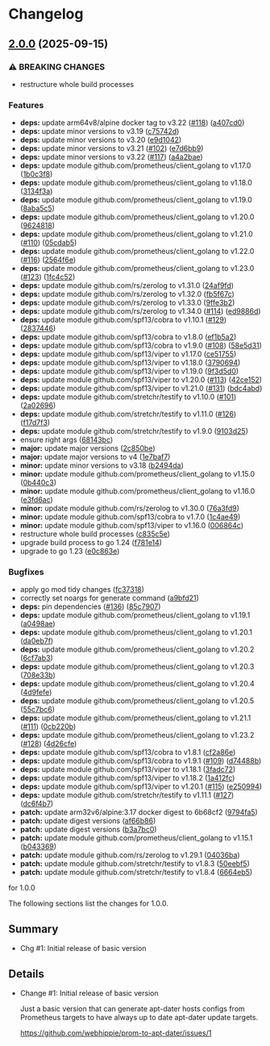 # Changelog

## [2.0.0](https://github.com/webhippie/prom-to-apt-dater/compare/v1.0.0...v2.0.0) (2025-09-15)


### ⚠ BREAKING CHANGES

* restructure whole build processes

### Features

* **deps:** update arm64v8/alpine docker tag to v3.22 ([#118](https://github.com/webhippie/prom-to-apt-dater/issues/118)) ([a407cd0](https://github.com/webhippie/prom-to-apt-dater/commit/a407cd02da2de16dec8cf8b6960976fc50bca853))
* **deps:** update minor versions to v3.19 ([c75742d](https://github.com/webhippie/prom-to-apt-dater/commit/c75742de7d93c6730731c44e32aaaba695960b4c))
* **deps:** update minor versions to v3.20 ([e9d1042](https://github.com/webhippie/prom-to-apt-dater/commit/e9d10423e6876a7e27f861250e57642968cd9555))
* **deps:** update minor versions to v3.21 ([#102](https://github.com/webhippie/prom-to-apt-dater/issues/102)) ([e7d6bb9](https://github.com/webhippie/prom-to-apt-dater/commit/e7d6bb9e9143c6661d62680a6c7841c0808024d5))
* **deps:** update minor versions to v3.22 ([#117](https://github.com/webhippie/prom-to-apt-dater/issues/117)) ([a4a2bae](https://github.com/webhippie/prom-to-apt-dater/commit/a4a2bae320e6b9a5db2419e44ef48a1b4910aa9e))
* **deps:** update module github.com/prometheus/client_golang to v1.17.0 ([1b0c3f8](https://github.com/webhippie/prom-to-apt-dater/commit/1b0c3f8585b786f9b426a7f6b2ad5fa442181846))
* **deps:** update module github.com/prometheus/client_golang to v1.18.0 ([3134f3a](https://github.com/webhippie/prom-to-apt-dater/commit/3134f3ac3a7713e607b732e7acbcc10bd00df443))
* **deps:** update module github.com/prometheus/client_golang to v1.19.0 ([8aba5c5](https://github.com/webhippie/prom-to-apt-dater/commit/8aba5c5c74bfa93ca2636078c3cf9494c0c7f48f))
* **deps:** update module github.com/prometheus/client_golang to v1.20.0 ([9624818](https://github.com/webhippie/prom-to-apt-dater/commit/9624818865a4703a42fab5512dbb92886c3ececb))
* **deps:** update module github.com/prometheus/client_golang to v1.21.0 ([#110](https://github.com/webhippie/prom-to-apt-dater/issues/110)) ([05cdab5](https://github.com/webhippie/prom-to-apt-dater/commit/05cdab5cab40ad52fc3cea22990cea2adad0b57f))
* **deps:** update module github.com/prometheus/client_golang to v1.22.0 ([#116](https://github.com/webhippie/prom-to-apt-dater/issues/116)) ([2564f6e](https://github.com/webhippie/prom-to-apt-dater/commit/2564f6eb0ac7eb3a60c02b60e5f5bd07a57db31b))
* **deps:** update module github.com/prometheus/client_golang to v1.23.0 ([#123](https://github.com/webhippie/prom-to-apt-dater/issues/123)) ([1fc4c52](https://github.com/webhippie/prom-to-apt-dater/commit/1fc4c529f4a507c0a33df60a80379501e99690d8))
* **deps:** update module github.com/rs/zerolog to v1.31.0 ([24af9fd](https://github.com/webhippie/prom-to-apt-dater/commit/24af9fdf964a4bd3978a8792d544f50c7a3d07da))
* **deps:** update module github.com/rs/zerolog to v1.32.0 ([fb5f67c](https://github.com/webhippie/prom-to-apt-dater/commit/fb5f67cbff60e7317314937602c248e409bb4c64))
* **deps:** update module github.com/rs/zerolog to v1.33.0 ([9ffe3b2](https://github.com/webhippie/prom-to-apt-dater/commit/9ffe3b203bd12b6d121f4afb7292c03e66b3210e))
* **deps:** update module github.com/rs/zerolog to v1.34.0 ([#114](https://github.com/webhippie/prom-to-apt-dater/issues/114)) ([ed9886d](https://github.com/webhippie/prom-to-apt-dater/commit/ed9886d05e437bcbb3c5097134b4c129953a99e6))
* **deps:** update module github.com/spf13/cobra to v1.10.1 ([#129](https://github.com/webhippie/prom-to-apt-dater/issues/129)) ([2837446](https://github.com/webhippie/prom-to-apt-dater/commit/2837446e8d34105c54c480f4e93040177a6aa96e))
* **deps:** update module github.com/spf13/cobra to v1.8.0 ([ef1b5a2](https://github.com/webhippie/prom-to-apt-dater/commit/ef1b5a2fc6d07a3e850a90c8bfe60484e98ec6ae))
* **deps:** update module github.com/spf13/cobra to v1.9.0 ([#108](https://github.com/webhippie/prom-to-apt-dater/issues/108)) ([58e5d31](https://github.com/webhippie/prom-to-apt-dater/commit/58e5d31968377acf0605337c6e01f4c1498bc012))
* **deps:** update module github.com/spf13/viper to v1.17.0 ([ce51755](https://github.com/webhippie/prom-to-apt-dater/commit/ce51755a32b91ea89f323f27733e5f0d2031209c))
* **deps:** update module github.com/spf13/viper to v1.18.0 ([3790694](https://github.com/webhippie/prom-to-apt-dater/commit/37906948a9f832a3ceddc8fff40aa5608e8a609f))
* **deps:** update module github.com/spf13/viper to v1.19.0 ([9f3d5d0](https://github.com/webhippie/prom-to-apt-dater/commit/9f3d5d0eb6df2b442caf070c88b8b59b4dbe435b))
* **deps:** update module github.com/spf13/viper to v1.20.0 ([#113](https://github.com/webhippie/prom-to-apt-dater/issues/113)) ([42ce152](https://github.com/webhippie/prom-to-apt-dater/commit/42ce1520a6eb43d9693f6d9323adeb2932627c7c))
* **deps:** update module github.com/spf13/viper to v1.21.0 ([#131](https://github.com/webhippie/prom-to-apt-dater/issues/131)) ([bdc4abd](https://github.com/webhippie/prom-to-apt-dater/commit/bdc4abd02bf9599020b387a6ddad78f1022fc1ab))
* **deps:** update module github.com/stretchr/testify to v1.10.0 ([#101](https://github.com/webhippie/prom-to-apt-dater/issues/101)) ([2a02696](https://github.com/webhippie/prom-to-apt-dater/commit/2a02696715976b60fe124fc832eae97b16eb3d64))
* **deps:** update module github.com/stretchr/testify to v1.11.0 ([#126](https://github.com/webhippie/prom-to-apt-dater/issues/126)) ([f17d7f3](https://github.com/webhippie/prom-to-apt-dater/commit/f17d7f31b44cf904b3dfe5ee9e7e0b0d1f17e911))
* **deps:** update module github.com/stretchr/testify to v1.9.0 ([9103d25](https://github.com/webhippie/prom-to-apt-dater/commit/9103d2574e8fd145e127c12e50f47e612be95b72))
* ensure right args ([68143bc](https://github.com/webhippie/prom-to-apt-dater/commit/68143bc6ee2a3e415c8a5a49ed08ccda24b0623a))
* **major:** update major versions ([2c850be](https://github.com/webhippie/prom-to-apt-dater/commit/2c850be66d851e024fb415363fa29ea0b75aa5cc))
* **major:** update major versions to v4 ([1e7baf7](https://github.com/webhippie/prom-to-apt-dater/commit/1e7baf72c6cef54523a216bb344abb849db0c546))
* **minor:** update minor versions to v3.18 ([b2494da](https://github.com/webhippie/prom-to-apt-dater/commit/b2494dad0e6a35bd64aeb35f0890d9fdb5a14f9f))
* **minor:** update module github.com/prometheus/client_golang to v1.15.0 ([0b440c3](https://github.com/webhippie/prom-to-apt-dater/commit/0b440c32ee70bdd7681bf803cfe9b32a3d1d2b60))
* **minor:** update module github.com/prometheus/client_golang to v1.16.0 ([e3fd6ac](https://github.com/webhippie/prom-to-apt-dater/commit/e3fd6aceeb8309ac2fb9d27e9ac5e7adef906ba0))
* **minor:** update module github.com/rs/zerolog to v1.30.0 ([76a3fd9](https://github.com/webhippie/prom-to-apt-dater/commit/76a3fd91004522810f0f43edeb007e40ad3244a0))
* **minor:** update module github.com/spf13/cobra to v1.7.0 ([1c4ae49](https://github.com/webhippie/prom-to-apt-dater/commit/1c4ae4945410bd9846b36c9615439e8fa0fab202))
* **minor:** update module github.com/spf13/viper to v1.16.0 ([006864c](https://github.com/webhippie/prom-to-apt-dater/commit/006864caf476f413199ef070f66d8b18f71586d2))
* restructure whole build processes ([c835c5e](https://github.com/webhippie/prom-to-apt-dater/commit/c835c5ef40d528f31c4e84432045e3190b89807a))
* upgrade build process to go 1.24 ([f781e14](https://github.com/webhippie/prom-to-apt-dater/commit/f781e14d9f0b1384f110b13737f769c0fa68535f))
* upgrade to go 1.23 ([e0c863e](https://github.com/webhippie/prom-to-apt-dater/commit/e0c863e1954765d28b7348d93fd84ebf4b92fac9))


### Bugfixes

* apply go mod tidy changes ([fc37318](https://github.com/webhippie/prom-to-apt-dater/commit/fc37318472e495755dfc41feebe5451d2a0443bf))
* correctly set noargs for generate command ([a9bfd21](https://github.com/webhippie/prom-to-apt-dater/commit/a9bfd219838ce882f58fe0a83e0a9c740c72083d))
* **deps:** pin dependencies ([#136](https://github.com/webhippie/prom-to-apt-dater/issues/136)) ([85c7907](https://github.com/webhippie/prom-to-apt-dater/commit/85c790751b6774ad491a760d9ed60ca28b92e915))
* **deps:** update module github.com/prometheus/client_golang to v1.19.1 ([a0498ae](https://github.com/webhippie/prom-to-apt-dater/commit/a0498ae9fa57f8861d30e633e03e68bb4b73b39b))
* **deps:** update module github.com/prometheus/client_golang to v1.20.1 ([da0eb7f](https://github.com/webhippie/prom-to-apt-dater/commit/da0eb7f42f5e7bb446b29cb674f868927bff3456))
* **deps:** update module github.com/prometheus/client_golang to v1.20.2 ([6cf7ab3](https://github.com/webhippie/prom-to-apt-dater/commit/6cf7ab3c869721f97ab9a5de1d244326fdffde5a))
* **deps:** update module github.com/prometheus/client_golang to v1.20.3 ([708e33b](https://github.com/webhippie/prom-to-apt-dater/commit/708e33b082466124726168de1fec9cc786749ec4))
* **deps:** update module github.com/prometheus/client_golang to v1.20.4 ([4d9fefe](https://github.com/webhippie/prom-to-apt-dater/commit/4d9fefe428c7bd033b4b6fb09708c18a674aa557))
* **deps:** update module github.com/prometheus/client_golang to v1.20.5 ([55c7bc6](https://github.com/webhippie/prom-to-apt-dater/commit/55c7bc60e9e0ee215d9806a4527fdbe8596b2339))
* **deps:** update module github.com/prometheus/client_golang to v1.21.1 ([#111](https://github.com/webhippie/prom-to-apt-dater/issues/111)) ([0cb220b](https://github.com/webhippie/prom-to-apt-dater/commit/0cb220b2d64309e9ce464b4a0c9fb3243b6d8563))
* **deps:** update module github.com/prometheus/client_golang to v1.23.2 ([#128](https://github.com/webhippie/prom-to-apt-dater/issues/128)) ([4d26cfe](https://github.com/webhippie/prom-to-apt-dater/commit/4d26cfe3df127b53ca37df3c10ee3fdb9b9b5c44))
* **deps:** update module github.com/spf13/cobra to v1.8.1 ([cf2a86e](https://github.com/webhippie/prom-to-apt-dater/commit/cf2a86e0ab3671115ac0bc3f16bdc71affa3f39a))
* **deps:** update module github.com/spf13/cobra to v1.9.1 ([#109](https://github.com/webhippie/prom-to-apt-dater/issues/109)) ([d74488b](https://github.com/webhippie/prom-to-apt-dater/commit/d74488bb8f97febfbdd06af239e616497585ff6d))
* **deps:** update module github.com/spf13/viper to v1.18.1 ([3fadc72](https://github.com/webhippie/prom-to-apt-dater/commit/3fadc728e65e97458f45596c265045132861cbb1))
* **deps:** update module github.com/spf13/viper to v1.18.2 ([1a412fc](https://github.com/webhippie/prom-to-apt-dater/commit/1a412fc21fe99ad45a343f0653403c32c704a7a1))
* **deps:** update module github.com/spf13/viper to v1.20.1 ([#115](https://github.com/webhippie/prom-to-apt-dater/issues/115)) ([e250994](https://github.com/webhippie/prom-to-apt-dater/commit/e2509940f2bb00369e11a52ce5bf163bc231db49))
* **deps:** update module github.com/stretchr/testify to v1.11.1 ([#127](https://github.com/webhippie/prom-to-apt-dater/issues/127)) ([dc6f4b7](https://github.com/webhippie/prom-to-apt-dater/commit/dc6f4b78e6090971486066c7b864e9bc2d25da4c))
* **patch:** update arm32v6/alpine:3.17 docker digest to 6b68cf2 ([9794fa5](https://github.com/webhippie/prom-to-apt-dater/commit/9794fa52f9778d788762f5520408a5a4e2ccfd6d))
* **patch:** update digest versions ([af66b86](https://github.com/webhippie/prom-to-apt-dater/commit/af66b86ab715f44987c3a9fdb2beb3ca0fb4adfd))
* **patch:** update digest versions ([b3a7bc0](https://github.com/webhippie/prom-to-apt-dater/commit/b3a7bc096177666f8e237e83e1351a6a08b70cb4))
* **patch:** update module github.com/prometheus/client_golang to v1.15.1 ([b043369](https://github.com/webhippie/prom-to-apt-dater/commit/b04336924b89a9750b58cd0e20e78cd7159cc961))
* **patch:** update module github.com/rs/zerolog to v1.29.1 ([04036ba](https://github.com/webhippie/prom-to-apt-dater/commit/04036badf1d9ff293153b074d9f260ce91437d3a))
* **patch:** update module github.com/stretchr/testify to v1.8.3 ([50eebf5](https://github.com/webhippie/prom-to-apt-dater/commit/50eebf54ff4778e1d917961b79633271d7194326))
* **patch:** update module github.com/stretchr/testify to v1.8.4 ([6664eb5](https://github.com/webhippie/prom-to-apt-dater/commit/6664eb5de21ef40f9524994b6c167177988c612b))

for 1.0.0

The following sections list the changes for 1.0.0.

## Summary

 * Chg #1: Initial release of basic version

## Details

 * Change #1: Initial release of basic version

   Just a basic version that can generate apt-dater hosts configs from Prometheus
   targets to have always up to date apt-dater update targets.

   https://github.com/webhippie/prom-to-apt-dater/issues/1
